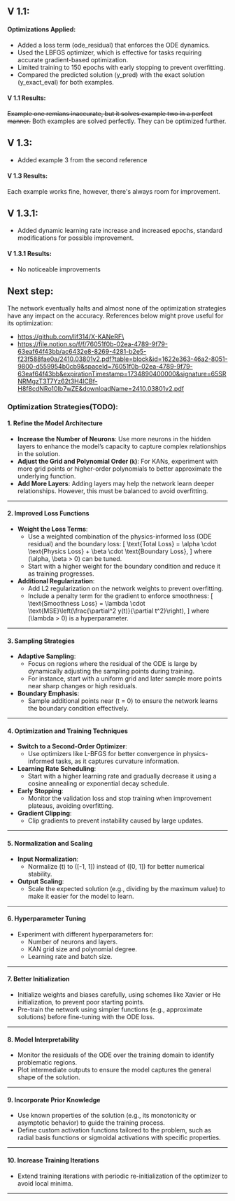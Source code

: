 
## V 1.1: 
#### Optimizations Applied:
- Added a loss term (ode_residual) that enforces the ODE dynamics.
- Used the LBFGS optimizer, which is effective for tasks requiring accurate gradient-based optimization.
- Limited training to 150 epochs with early stopping to prevent overfitting.
- Compared the predicted solution (y_pred) with the exact solution (y_exact_eval) for both examples.
#### V 1.1 Results:
~~Example one remians inaccurate, but it solves example two in a perfect manner.~~
Both examples are solved perfectly. They can be optimized further.


## V 1.3:
- Added example 3 from the second reference
#### V 1.3 Results:
Each example works fine, however, there's always room for improvement.

## V 1.3.1:
- Added dynamic learning rate increase and increased epochs, standard modifications for possible improvement.
#### V 1.3.1 Results:
- No noticeable improvements

## **Next step:**
The network eventually halts and almost none of the optimization strategies have any impact on the accuracy. References below might prove useful for its optimization:
- https://github.com/lif314/X-KANeRF\
- https://file.notion.so/f/f/76051f0b-02ea-4789-9f79-63eaf64f43bb/ac6432e8-8269-4281-b2e5-f23f588fae0a/2410.03801v2.pdf?table=block&id=1622e363-46a2-8051-9800-d559954b0cb9&spaceId=76051f0b-02ea-4789-9f79-63eaf64f43bb&expirationTimestamp=1734890400000&signature=65SRNRMgzT3T7Yz62t3H4lCBf-H8f8cdNRo10Ib7wZE&downloadName=2410.03801v2.pdf

### Optimization Strategies(TODO):

#### 1. **Refine the Model Architecture**
- **Increase the Number of Neurons**: Use more neurons in the hidden layers to enhance the model’s capacity to capture complex relationships in the solution.
- **Adjust the Grid and Polynomial Order (`k`)**: For KANs, experiment with more grid points or higher-order polynomials to better approximate the underlying function.
- **Add More Layers**: Adding layers may help the network learn deeper relationships. However, this must be balanced to avoid overfitting.


---

#### 2. **Improved Loss Functions**
- **Weight the Loss Terms**:
  - Use a weighted combination of the physics-informed loss (ODE residual) and the boundary loss:
    \[
    \text{Total Loss} = \alpha \cdot \text{Physics Loss} + \beta \cdot \text{Boundary Loss},
    \]
    where \(\alpha, \beta > 0\) can be tuned.
  - Start with a higher weight for the boundary condition and reduce it as training progresses.
- **Additional Regularization**:
  - Add L2 regularization on the network weights to prevent overfitting.
  - Include a penalty term for the gradient to enforce smoothness:
    \[
    \text{Smoothness Loss} = \lambda \cdot \text{MSE}\left(\frac{\partial^2 y(t)}{\partial t^2}\right),
    \]
    where \(\lambda > 0\) is a hyperparameter.

---

#### 3. **Sampling Strategies**
- **Adaptive Sampling**:
  - Focus on regions where the residual of the ODE is large by dynamically adjusting the sampling points during training.
  - For instance, start with a uniform grid and later sample more points near sharp changes or high residuals.
- **Boundary Emphasis**:
  - Sample additional points near \(t = 0\) to ensure the network learns the boundary condition effectively.

---

#### 4. **Optimization and Training Techniques**
- **Switch to a Second-Order Optimizer**:
  - Use optimizers like L-BFGS for better convergence in physics-informed tasks, as it captures curvature information.
- **Learning Rate Scheduling**:
  - Start with a higher learning rate and gradually decrease it using a cosine annealing or exponential decay schedule.
- **Early Stopping**:
  - Monitor the validation loss and stop training when improvement plateaus, avoiding overfitting.
- **Gradient Clipping**:
  - Clip gradients to prevent instability caused by large updates.

---

#### 5. **Normalization and Scaling**
- **Input Normalization**:
  - Normalize \(t\) to \([-1, 1]\) instead of \([0, 1]\) for better numerical stability.
- **Output Scaling**:
  - Scale the expected solution (e.g., dividing by the maximum value) to make it easier for the model to learn.

---

#### 6. **Hyperparameter Tuning**
- Experiment with different hyperparameters for:
  - Number of neurons and layers.
  - KAN grid size and polynomial degree.
  - Learning rate and batch size.

---

#### 7. **Better Initialization**
- Initialize weights and biases carefully, using schemes like Xavier or He initialization, to prevent poor starting points.
- Pre-train the network using simpler functions (e.g., approximate solutions) before fine-tuning with the ODE loss.

---

#### 8. **Model Interpretability**
- Monitor the residuals of the ODE over the training domain to identify problematic regions.
- Plot intermediate outputs to ensure the model captures the general shape of the solution.

---

#### 9. **Incorporate Prior Knowledge**
- Use known properties of the solution (e.g., its monotonicity or asymptotic behavior) to guide the training process.
- Define custom activation functions tailored to the problem, such as radial basis functions or sigmoidal activations with specific properties.

---

#### 10. **Increase Training Iterations**
- Extend training iterations with periodic re-initialization of the optimizer to avoid local minima.

---